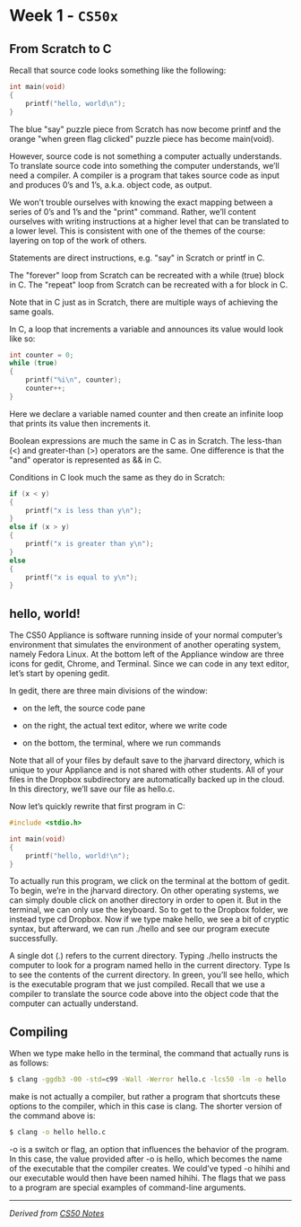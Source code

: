 # Week 1 - ```CS50x```

## From Scratch to C

Recall that source code looks something like the following:

```C
int main(void)
{
    printf("hello, world\n");
}
```

The blue "say" puzzle piece from Scratch has now become printf and the orange "when green flag clicked" puzzle piece has become main(void).

However, source code is not something a computer actually understands. To translate source code into something the computer understands, we’ll need a compiler. A compiler is a program that takes source code as input and produces 0’s and 1’s, a.k.a. object code, as output.

We won’t trouble ourselves with knowing the exact mapping between a series of 0’s and 1’s and the "print" command. Rather, we’ll content ourselves with writing instructions at a higher level that can be translated to a lower level. This is consistent with one of the themes of the course: layering on top of the work of others.

Statements are direct instructions, e.g. "say" in Scratch or printf in C.

The "forever" loop from Scratch can be recreated with a while (true) block in C. The "repeat" loop from Scratch can be recreated with a for block in C.

Note that in C just as in Scratch, there are multiple ways of achieving the same goals.

In C, a loop that increments a variable and announces its value would look like so:

```C
int counter = 0;
while (true)
{
    printf("%i\n", counter);
    counter++;
}
```

Here we declare a variable named counter and then create an infinite loop that prints its value then increments it.

Boolean expressions are much the same in C as in Scratch. The less-than (<) and greater-than (>) operators are the same. One difference is that the "and" operator is represented as && in C.

Conditions in C look much the same as they do in Scratch:

```C
if (x < y)
{
    printf("x is less than y\n");
}
else if (x > y)
{
    printf("x is greater than y\n");
}
else
{
    printf("x is equal to y\n");
}
```

## hello, world!

The CS50 Appliance is software running inside of your normal computer’s environment that simulates the environment of another operating system, namely Fedora Linux. At the bottom left of the Appliance window are three icons for gedit, Chrome, and Terminal. Since we can code in any text editor, let’s start by opening gedit.

In gedit, there are three main divisions of the window:

* on the left, the source code pane

* on the right, the actual text editor, where we write code

* on the bottom, the terminal, where we run commands

Note that all of your files by default save to the jharvard directory, which is unique to your Appliance and is not shared with other students. All of your files in the Dropbox subdirectory are automatically backed up in the cloud. In this directory, we’ll save our file as hello.c.

Now let’s quickly rewrite that first program in C:

```C
#include <stdio.h>

int main(void)
{
    printf("hello, world!\n");
}
```

To actually run this program, we click on the terminal at the bottom of gedit. To begin, we’re in the jharvard directory. On other operating systems, we can simply double click on another directory in order to open it. But in the terminal, we can only use the keyboard. So to get to the Dropbox folder, we instead type cd Dropbox. Now if we type make hello, we see a bit of cryptic syntax, but afterward, we can run ./hello and see our program execute successfully.

A single dot (.) refers to the current directory. Typing ./hello instructs the computer to look for a program named hello in the current directory. Type ls to see the contents of the current directory. In green, you’ll see hello, which is the executable program that we just compiled. Recall that we use a compiler to translate the source code above into the object code that the computer can actually understand.

## Compiling

When we type make hello in the terminal, the command that actually runs is as follows:

```bash
$ clang -ggdb3 -00 -std=c99 -Wall -Werror hello.c -lcs50 -lm -o hello
```

make is not actually a compiler, but rather a program that shortcuts these options to the compiler, which in this case is clang. The shorter version of the command above is:

```bash
$ clang -o hello hello.c
```

-o is a switch or flag, an option that influences the behavior of the program. In this case, the value provided after -o is hello, which becomes the name of the executable that the compiler creates. We could’ve typed -o hihihi and our executable would then have been named hihihi. The flags that we pass to a program are special examples of command-line arguments.

---
*Derived from [CS50 Notes](http://d2o9nyf4hwsci4.cloudfront.net/2013/fall/lectures/1/m/notes1m/notes1m.html)*